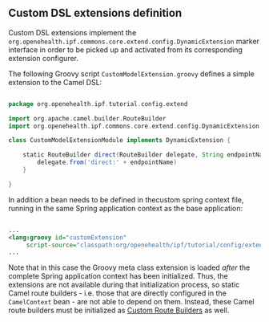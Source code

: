 ## Custom DSL extensions definition

Custom DSL extensions implement the `org.openehealth.ipf.commons.core.extend.config.DynamicExtension` marker interface
in order to be picked up and activated from its corresponding extension configurer.

The following Groovy script `CustomModelExtension.groovy` defines a simple extension to the Camel DSL:

```groovy

package org.openehealth.ipf.tutorial.config.extend

import org.apache.camel.builder.RouteBuilder
import org.openehealth.ipf.commons.core.extend.config.DynamicExtension

class CustomModelExtensionModule implements DynamicExtension {

    static RouteBuilder direct(RouteBuilder delegate, String endpointName) {
        delegate.from('direct:' + endpointName)
    }

}

```

In addition a bean needs to be defined in thecustom spring context file, running in the same Spring application context as the base application:

```xml

...
<lang:groovy id="customExtension"
     script-source="classpath:org/openehealth/ipf/tutorial/config/extend/CustomModelExtension.groovy" />
...

```

Note that in this case the Groovy meta class extension is loaded *after* the complete Spring application context has been
initialized.
Thus, the extensions are not available during that initialization process, so static Camel route builders - i.e.
those that are directly configured in the `CamelContext` bean - are not able to depend on them. Instead, these Camel route builders
must be initialized as [Custom Route Builders] as well.


[Custom Route Builders]: ../ipf-platform-camel-core/customRouteBuilders.html
